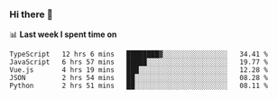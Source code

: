 ### Hi there 👋

<!--
**DBvc/DBvc** is a ✨ _special_ ✨ repository because its `README.md` (this file) appears on your GitHub profile.

Here are some ideas to get you started:

- 🔭 I’m currently working on ...
- 🌱 I’m currently learning ...
- 👯 I’m looking to collaborate on ...
- 🤔 I’m looking for help with ...
- 💬 Ask me about ...
- 📫 How to reach me: ...
- 😄 Pronouns: ...
- ⚡ Fun fact: ...
-->

📊 **Last week I spent time on**
<!--START_SECTION:waka-->
```text
TypeScript   12 hrs 6 mins   ████████▓░░░░░░░░░░░░░░░░   34.41 % 
JavaScript   6 hrs 57 mins   █████░░░░░░░░░░░░░░░░░░░░   19.77 % 
Vue.js       4 hrs 19 mins   ███░░░░░░░░░░░░░░░░░░░░░░   12.28 % 
JSON         2 hrs 54 mins   ██░░░░░░░░░░░░░░░░░░░░░░░   08.28 % 
Python       2 hrs 51 mins   ██░░░░░░░░░░░░░░░░░░░░░░░   08.11 % 
```
<!--END_SECTION:waka-->
